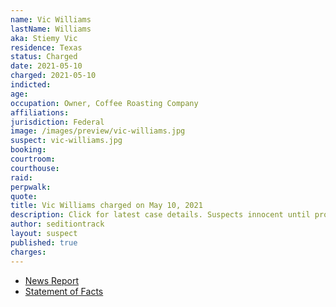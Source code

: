 ```yaml
---
name: Vic Williams
lastName: Williams
aka: Stiemy Vic
residence: Texas
status: Charged
date: 2021-05-10
charged: 2021-05-10
indicted:
age:
occupation: Owner, Coffee Roasting Company
affiliations:
jurisdiction: Federal
image: /images/preview/vic-williams.jpg
suspect: vic-williams.jpg
booking:
courtroom:
courthouse:
raid:
perpwalk:
quote:
title: Vic Williams charged on May 10, 2021
description: Click for latest case details. Suspects innocent until proven guilty.
author: seditiontrack
layout: suspect
published: true
charges:
---
```

- [News Report](https://lawandcrime.com/u-s-capitol-siege/an-accused-capitol-rioter-nicknamed-stiemy-vic-gave-fbi-agents-two-bags-of-coffee-they-gave-him-four-federal-charges/)
- [Statement of Facts](https://extremism.gwu.edu/sites/g/files/zaxdzs2191/f/Vic%20Williams%20Statement%20of%20Facts.pdf)
